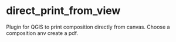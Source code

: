 # direct_print_from_view
Plugin for QGIS to print composition directly from canvas. Choose a composition anv create a pdf.
